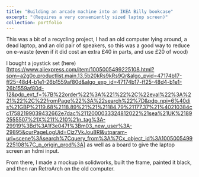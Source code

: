 ```yaml
---
title: "Building an arcade machine into an IKEA Billy bookcase"
excerpt: "(Requires a very conveniently sized laptop screen)"
collection: portfolio
---
```


This was a bit of a recycling project, I had an old computer lying around, a dead laptop, and an old pair of speakers, so this was a good way to reduce on e-waste (even if it did cost an extra £40 in parts, and use £20 of wood)

I bought a joystick set (here)[https://www.aliexpress.com/item/1005005499225108.html?spm=a2g0o.productlist.main.13.5b20kRs9kRs9Qr&algo_pvid=47174b17-ff25-48d4-b1e1-26b1559af80d&algo_exp_id=47174b17-ff25-48d4-b1e1-26b1559af80d-12&pdp_ext_f=%7B%22order%22%3A%221%22%2C%22eval%22%3A%221%22%2C%22fromPage%22%3A%22search%22%7D&pdp_npi=6%40dis%21GBP%2119.68%2118.89%21%21%21184.79%21177.37%21%40210384cc17582199039432662e7dac%2112000033324812022%21sea%21UK%21892555507%21X%211%210%21n_tag%3A-29919%3Bd%3A1f3e047f%3Bm03_new_user%3A-29895&curPageLogUid=Ciz7VkJou8Rl&utparam-url=scene%3Asearch%7Cquery_from%3A%7Cx_object_id%3A1005005499225108%7C_p_origin_prod%3A] as well as a board to give the laptop screen an hdmi input.

From there, I made a mockup in solidworks, built the frame, painted it black, and then ran RetroArch on the old computer.
